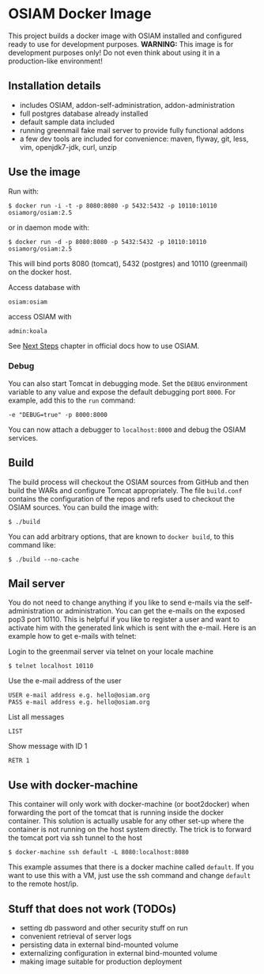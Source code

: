 # OSIAM Docker Image

This project builds a docker image with OSIAM installed and configured ready to 
use for development purposes. **WARNING:** This image is for development purposes 
only! Do not even think about using it in a production-like environment!

## Installation details

* includes OSIAM, addon-self-administration,
  addon-administration
* full postgres database already installed
* default sample data included
* running greenmail fake mail server to provide fully functional addons
* a few dev tools are included for convenience: maven, flyway, git, less, vim,
  openjdk7-jdk, curl, unzip

## Use the image

Run with:

    $ docker run -i -t -p 8080:8080 -p 5432:5432 -p 10110:10110 osiamorg/osiam:2.5

or in daemon mode with:

    $ docker run -d -p 8080:8080 -p 5432:5432 -p 10110:10110 osiamorg/osiam:2.5

This will bind ports 8080 (tomcat), 5432 (postgres) and 10110 (greenmail) on
the docker host.

Access database with

    osiam:osiam

access OSIAM with

    admin:koala

See [Next Steps](https://github.com/osiam/osiam/blob/v2.4/docs/detailed-reference-installation.md#next-steps)
chapter in official docs how to use OSIAM.

### Debug

You can also start Tomcat in debugging mode.
Set the `DEBUG` environment variable to any value and expose the default debugging port `8000`.
For example, add this to the `run` command:

    -e "DEBUG=true" -p 8000:8000

You can now attach a debugger to `localhost:8000` and debug the OSIAM services.

## Build

The build process will checkout the OSIAM sources from GitHub and then build the
WARs and configure Tomcat appropriately. The file `build.conf` contains the
configuration of the repos and refs used to checkout the OSIAM sources. You can
build the image with:

    $ ./build

You can add arbitrary options, that are known to `docker build`, to this command
like: 

    $ ./build --no-cache

## Mail server

You do not need to change anything if you like to send e-mails via the
self-administration or administration. You can get the e-mails on the exposed
pop3 port 10110. This is helpful if you like to register a user and want to
activate him with the generated link which is sent with the e-mail. Here is an
example how to get e-mails with telnet:

Login to the greenmail server via telnet on your locale machine

    $ telnet localhost 10110
    
Use the e-mail address of the user

    USER e-mail address e.g. hello@osiam.org
    PASS e-mail address e.g. hello@osiam.org
    
List all messages

    LIST

Show message with ID 1

    RETR 1

## Use with docker-machine

This container will only work with docker-machine (or boot2docker) when
forwarding the port of the tomcat that is running inside the docker container.
This solution is actually usable for any other set-up where the container is
not running on the host system directly. The trick is to forward the tomcat
port via ssh tunnel to the host

    $ docker-machine ssh default -L 8080:localhost:8080

This example assumes that there is a docker machine called `default`. If you
want to use this with a VM, just use the ssh command and change `default` to
the remote host/ip.

## Stuff that does not work (TODOs)

* setting db password and other security stuff on run
* convenient retrieval of server logs
* persisting data in external bind-mounted volume
* externalizing configuration in external bind-mounted volume
* making image suitable for production deployment
